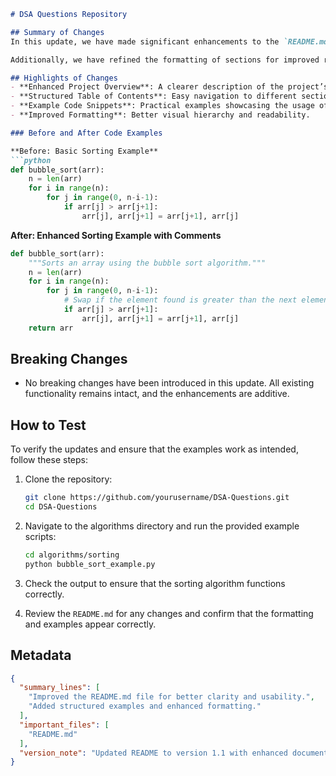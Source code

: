 ```markdown
# DSA Questions Repository

## Summary of Changes
In this update, we have made significant enhancements to the `README.md` file to improve clarity and usability for users and contributors. The modifications include a more structured overview of the project, an updated table of contents, and the addition of example code snippets that demonstrate how to effectively use the data structures and algorithms included in the repository. This aims to provide a better onboarding experience for new developers and users who want to leverage the content of this repository.

Additionally, we have refined the formatting of sections for improved readability and accessibility. These changes are intended to ensure that users can quickly find the information they need and understand how to implement the various algorithms and data structures provided in the repository.

## Highlights of Changes
- **Enhanced Project Overview**: A clearer description of the project’s purpose and objectives.
- **Structured Table of Contents**: Easy navigation to different sections of the README.
- **Example Code Snippets**: Practical examples showcasing the usage of key algorithms and data structures.
- **Improved Formatting**: Better visual hierarchy and readability.

### Before and After Code Examples

**Before: Basic Sorting Example**
```python
def bubble_sort(arr):
    n = len(arr)
    for i in range(n):
        for j in range(0, n-i-1):
            if arr[j] > arr[j+1]:
                arr[j], arr[j+1] = arr[j+1], arr[j]
```

**After: Enhanced Sorting Example with Comments**
```python
def bubble_sort(arr):
    """Sorts an array using the bubble sort algorithm."""
    n = len(arr)
    for i in range(n):
        for j in range(0, n-i-1):
            # Swap if the element found is greater than the next element
            if arr[j] > arr[j+1]:
                arr[j], arr[j+1] = arr[j+1], arr[j]
    return arr
```

## Breaking Changes
- No breaking changes have been introduced in this update. All existing functionality remains intact, and the enhancements are additive.

## How to Test
To verify the updates and ensure that the examples work as intended, follow these steps:

1. Clone the repository:
   ```bash
   git clone https://github.com/yourusername/DSA-Questions.git
   cd DSA-Questions
   ```

2. Navigate to the algorithms directory and run the provided example scripts:
   ```bash
   cd algorithms/sorting
   python bubble_sort_example.py
   ```

3. Check the output to ensure that the sorting algorithm functions correctly.

4. Review the `README.md` for any changes and confirm that the formatting and examples appear correctly.

## Metadata
```json
{
  "summary_lines": [
    "Improved the README.md file for better clarity and usability.",
    "Added structured examples and enhanced formatting."
  ],
  "important_files": [
    "README.md"
  ],
  "version_note": "Updated README to version 1.1 with enhanced documentation."
}
```
```